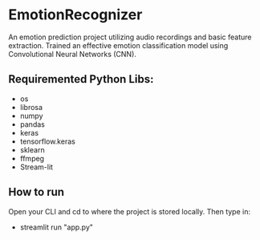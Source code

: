 # EmotionRecognizer
An emotion prediction project utilizing audio recordings and basic feature extraction. Trained an effective emotion classification model using Convolutional Neural Networks (CNN).

## Requiremented Python Libs:
  - os
  - librosa
  - numpy
  - pandas
  - keras
  - tensorflow.keras
  - sklearn
  - ffmpeg
  - Stream-lit

## How to run
Open your CLI and cd to where the project is stored locally.
Then type in:
  - streamlit run "app.py"
